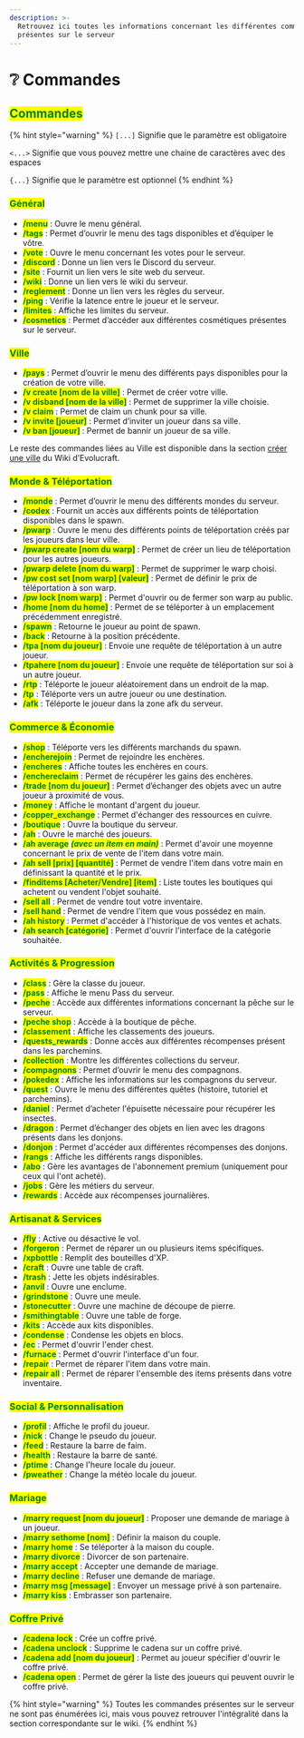 ```yaml
---
description: >-
  Retrouvez ici toutes les informations concernant les différentes commandes
  présentes sur le serveur
---
```


# ❔ Commandes

## <mark style="color:green;">Commandes</mark>

{% hint style="warning" %}
`[...]` Signifie que le paramètre est obligatoire

`<...>` Signifie que vous pouvez mettre une chaine de caractères avec des espaces

`{...}` Signifie que le paramètre est optionnel
{% endhint %}

### <mark style="color:green;">Général</mark>

* <mark style="color:green;">**/menu**</mark> : Ouvre le menu général.
* <mark style="color:green;">**/tags**</mark> : Permet d’ouvrir le menu des tags disponibles et d’équiper le vôtre.
* <mark style="color:green;">**/vote**</mark> : Ouvre le menu concernant les votes pour le serveur.
* <mark style="color:green;">**/discord**</mark> : Donne un lien vers le Discord du serveur.
* <mark style="color:green;">**/site**</mark> : Fournit un lien vers le site web du serveur.
* <mark style="color:green;">**/wiki**</mark> : Donne un lien vers le wiki du serveur.
* <mark style="color:green;">**/reglement**</mark> : Donne un lien vers les règles du serveur.
* <mark style="color:green;">**/ping**</mark> : Vérifie la latence entre le joueur et le serveur.
* <mark style="color:green;">**/limites**</mark> : Affiche les limites du serveur.
* <mark style="color:green;">**/cosmetics**</mark> : Permet d’accéder aux différentes cosmétiques présentes sur le serveur.

### <mark style="color:green;">Ville</mark>

* <mark style="color:green;">**/pays**</mark> : Permet d’ouvrir le menu des différents pays disponibles pour la création de votre ville.
* <mark style="color:green;">**/v create  \[nom de la ville]**</mark> : Permet de créer votre ville.
* <mark style="color:green;">**/v disband \[nom de la ville]**</mark> : Permet de supprimer la ville choisie.
* <mark style="color:green;">**/v claim**</mark> : Permet de claim un chunk pour sa ville.
* <mark style="color:green;">**/v invite \[joueur]**</mark> : Permet d’inviter un joueur dans sa ville.
* <mark style="color:green;">**/v ban \[joueur]**</mark> : Permet de bannir un joueur de sa ville.

Le reste des commandes liées au Ville est disponible dans la section [créer une ville](../les-villes/creer-une-ville.md) du Wiki d’Evolucraft.&#x20;

### <mark style="color:green;">Monde & Téléportation</mark>

* <mark style="color:green;">**/monde**</mark> : Permet d’ouvrir le menu des différents mondes du serveur.
* <mark style="color:green;">**/codex**</mark> : Fournit un accès aux différents points de téléportation disponibles dans le spawn.
* <mark style="color:green;">**/pwarp**</mark> : Ouvre le menu des différents points de téléportation créés par les joueurs dans leur ville.
* <mark style="color:green;">**/pwarp create \[nom du warp]**</mark> : Permet de créer un lieu de téléportation pour les autres joueurs.
* <mark style="color:green;">**/pwarp delete \[nom du warp]**</mark> : Permet de supprimer le warp choisi.
* <mark style="color:green;">**/pw cost set \[nom warp] \[valeur]**</mark> : Permet de définir le prix de téléportation à son warp.
* <mark style="color:green;">**/pw lock \[nom warp]**</mark> : Permet d'ouvrir ou de fermer son warp au public.
* <mark style="color:green;">**/home \[nom du home]**</mark> : Permet de se téléporter à un emplacement précédemment enregistré.
* <mark style="color:green;">**/spawn**</mark> : Retourne le joueur au point de spawn.
* <mark style="color:green;">**/back**</mark> : Retourne à la position précédente.
* <mark style="color:green;">**/tpa \[nom du joueur]**</mark> : Envoie une requête de téléportation à un autre joueur.
* <mark style="color:green;">**/tpahere \[nom du joueur]**</mark> : Envoie une requête de téléportation sur soi à un autre joueur.
* <mark style="color:green;">**/rtp**</mark> : Téléporte le joueur aléatoirement dans un endroit de la map.
* <mark style="color:green;">**/tp**</mark> : Téléporte vers un autre joueur ou une destination.
* <mark style="color:green;">**/afk**</mark> : Téléporte le joueur dans la zone afk du serveur.

### <mark style="color:green;">Commerce & Économie</mark>

* <mark style="color:green;">**/shop**</mark> : Téléporte vers les différents marchands du spawn.
* <mark style="color:green;">**/encherejoin**</mark> : Permet de rejoindre les enchères.
* <mark style="color:green;">**/encheres**</mark> : Affiche toutes les enchères en cours.
* <mark style="color:green;">**/enchereclaim**</mark> : Permet de récupérer les gains des enchères.
* <mark style="color:green;">**/trade \[nom du joueur]**</mark> : Permet d’échanger des objets avec un autre joueur à proximité de vous.
* <mark style="color:green;">**/money**</mark> : Affiche le montant d'argent du joueur.
* <mark style="color:green;">**/copper\_exchange**</mark> : Permet d'échanger des ressources en cuivre.
* <mark style="color:green;">**/boutique**</mark> : Ouvre la boutique du serveur.
* <mark style="color:green;">**/ah**</mark> : Ouvre le marché des joueurs.
* <mark style="color:green;">**/ah average**</mark> _<mark style="color:green;">**(avec un item en main)**</mark>_ : Permet d'avoir une moyenne concernant le prix de vente de l'item dans votre main.
* <mark style="color:green;">**/ah sell \[prix] \[quantité]**</mark> : Permet de vendre l'item dans votre main en définissant la quantité et le prix.
* <mark style="color:green;">**/finditems [Acheter/Vendre] \[item]**</mark> : Liste toutes les boutiques qui achetent ou vendent l'objet souhaité.
* <mark style="color:green;">**/sell all**</mark> : Permet de vendre tout votre inventaire.
* <mark style="color:green;">**/sell hand**</mark> : Permet de vendre l'item que vous possédez en main.
* <mark style="color:green;">**/ah history**</mark> : Permet d'accéder à l'historique de vos ventes et achats.
* <mark style="color:green;">**/ah search \[catégorie]**</mark> : Permet d'ouvrir l'interface de la catégorie souhaitée.

### <mark style="color:green;">Activités & Progression</mark>

* <mark style="color:green;">**/class**</mark> : Gère la classe du joueur.
* <mark style="color:green;">**/pass**</mark> : Affiche le menu Pass du serveur.
* <mark style="color:green;">**/peche**</mark> : Accède aux différentes informations concernant la pêche sur le serveur.
* <mark style="color:green;">**/peche shop**</mark> : Accède à la boutique de pêche.
* <mark style="color:green;">**/classement**</mark> : Affiche les classements des joueurs.
* <mark style="color:green;">**/quests\_rewards**</mark> : Donne accès aux différentes récompenses présent dans les parchemins.
* <mark style="color:green;">**/collection**</mark> : Montre les différentes collections du serveur.
* <mark style="color:green;">**/compagnons**</mark> : Permet d’ouvrir le menu des compagnons.
* <mark style="color:green;">**/pokedex**</mark> : Affiche les informations sur les compagnons du serveur.
* <mark style="color:green;">**/quest**</mark> : Ouvre le menu des différentes quêtes (histoire, tutoriel et parchemins).
* <mark style="color:green;">**/daniel**</mark> : Permet d’acheter l'épuisette nécessaire pour récupérer les insectes.
* <mark style="color:green;">**/dragon**</mark> : Permet d’échanger des objets en lien avec les dragons présents dans les donjons.
* <mark style="color:green;">**/donjon**</mark> : Permet d'accéder aux différentes récompenses des donjons.
* <mark style="color:green;">**/rangs**</mark> : Affiche les différents rangs disponibles.
* <mark style="color:green;">**/abo**</mark> : Gère les avantages de l'abonnement premium (uniquement pour ceux qui l'ont acheté).
* <mark style="color:green;">**/jobs**</mark> : Gère les métiers du serveur.
* <mark style="color:green;">**/rewards**</mark> : Accède aux récompenses journalières.

### <mark style="color:green;">Artisanat & Services</mark>

* <mark style="color:green;">**/fly**</mark> : Active ou désactive le vol.
* <mark style="color:green;">**/forgeron**</mark> : Permet de réparer un ou plusieurs items spécifiques.
* <mark style="color:green;">**/xpbottle**</mark> : Remplit des bouteilles d'XP.
* <mark style="color:green;">**/craft**</mark> : Ouvre une table de craft.
* <mark style="color:green;">**/trash**</mark> : Jette les objets indésirables.
* <mark style="color:green;">**/anvil**</mark> : Ouvre une enclume.
* <mark style="color:green;">**/grindstone**</mark> : Ouvre une meule.
* <mark style="color:green;">**/stonecutter**</mark> : Ouvre une machine de découpe de pierre.
* <mark style="color:green;">**/smithingtable**</mark> : Ouvre une table de forge.
* <mark style="color:green;">**/kits**</mark> : Accède aux kits disponibles.
* <mark style="color:green;">**/condense**</mark> : Condense les objets en blocs.
* <mark style="color:green;">**/ec**</mark> : Permet d'ouvrir l'ender chest.
* <mark style="color:green;">**/furnace**</mark> : Permet d'ouvrir l'interface d'un four.
* <mark style="color:green;">**/repair**</mark> : Permet de réparer l'item dans votre main.
* <mark style="color:green;">**/repair all**</mark> : Permet de réparer l'ensemble des items présents dans votre inventaire.

### <mark style="color:green;">Social & Personnalisation</mark>

* <mark style="color:green;">**/profil**</mark> : Affiche le profil du joueur.
* <mark style="color:green;">**/nick**</mark> : Change le pseudo du joueur.
* <mark style="color:green;">**/feed**</mark> : Restaure la barre de faim.
* <mark style="color:green;">**/health**</mark> : Restaure la barre de santé.
* <mark style="color:green;">**/ptime**</mark> : Change l'heure locale du joueur.
* <mark style="color:green;">**/pweather**</mark> : Change la météo locale du joueur.

### <mark style="color:green;">Mariage</mark>

* <mark style="color:green;">**/marry request \[nom du joueur]**</mark> : Proposer une demande de mariage à un joueur.
* <mark style="color:green;">**/marry sethome \[nom]**</mark> : Définir la maison du couple.
* <mark style="color:green;">**/marry home**</mark> : Se téléporter à la maison du couple.
* <mark style="color:green;">**/marry divorce**</mark> : Divorcer de son partenaire.
* <mark style="color:green;">**/marry accept**</mark> : Accepter une demande de mariage.
* <mark style="color:green;">**/marry decline**</mark> : Refuser une demande de mariage.
* <mark style="color:green;">**/marry msg \[message]**</mark> : Envoyer un message privé à son partenaire.
* <mark style="color:green;">**/marry kiss**</mark> : Embrasser son partenaire.

### <mark style="color:green;">Coffre Privé</mark>
* <mark style="color:green;">**/cadena lock**</mark> : Crée un coffre privé.
* <mark style="color:green;">**/cadena unclock**</mark> : Supprime le cadena sur un coffre privé.
* <mark style="color:green;">**/cadena add [nom du joueur]**</mark> : Permet au joueur spécifier d'ouvrir le coffre privé.
* <mark style="color:green;">**/cadena open**</mark> : Permet de gérer la liste des joueurs qui peuvent ouvrir le coffre privé.

{% hint style="warning" %}
Toutes les commandes présentes sur le serveur ne sont pas énumérées ici, mais vous pouvez retrouver l'intégralité dans la section correspondante sur le wiki.
{% endhint %}
